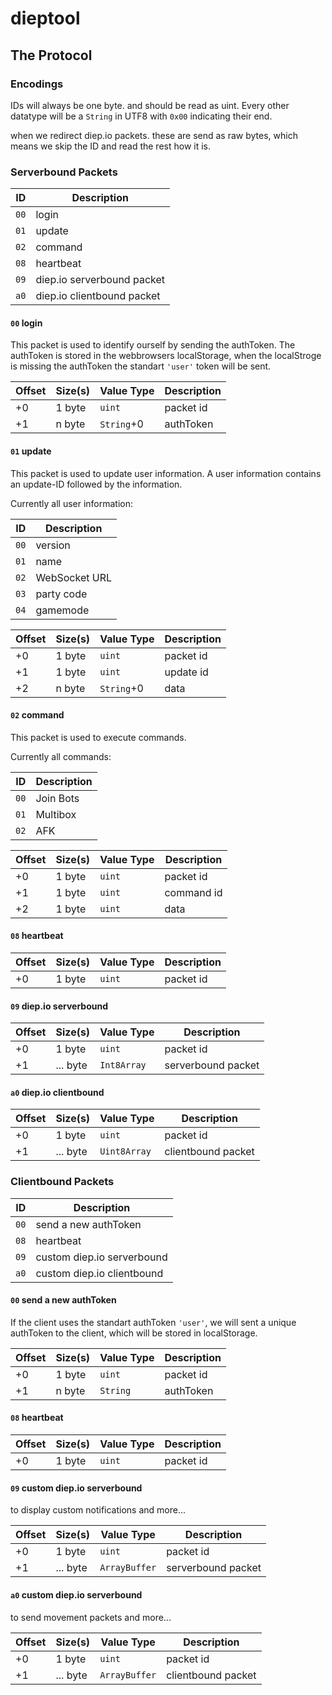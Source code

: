 # dieptool

## The Protocol

### Encodings

IDs will always be one byte. and should be read as uint.
Every other datatype will be a `String` in UTF8 with `0x00` indicating their end.

when we redirect diep.io packets. these are send as raw bytes, which means we skip the ID and read the rest how it is.

### Serverbound Packets

| ID   | Description                |
| ---- | -------------------------- |
| `00` | login                      |
| `01` | update                     |
| `02` | command                    |
| `08` | heartbeat                  |
| `09` | diep.io serverbound packet |
| `a0` | diep.io clientbound packet |

#### `00` login

This packet is used to identify ourself by sending the authToken. The authToken is stored in the webbrowsers localStorage, when the localStroge is missing the authToken the standart `'user'` token will be sent.

| Offset | Size(s) | Value Type | Description |
| ------ | ------- | ---------- | ----------- |
| +0     | 1 byte  | `uint`     | packet id   |
| +1     | n byte  | `String`+0 | authToken   |

#### `01` update

This packet is used to update user information.
A user information contains an update-ID followed by the information.

Currently all user information:

| ID   | Description   |
| ---- | ------------- |
| `00` | version       |
| `01` | name          |
| `02` | WebSocket URL |
| `03` | party code    |
| `04` | gamemode      |

| Offset | Size(s)  | Value Type | Description   |
| ------ | -------- | ---------- | ------------- |
| +0     | 1 byte   | `uint`     | packet id     |
| +1     | 1 byte   | `uint`     | update id     |
| +2     | n byte   | `String`+0 | data          |

#### `02` command

This packet is used to execute commands.

Currently all commands:

| ID   | Description |
| ---- | ----------- |
| `00` | Join Bots   |
| `01` | Multibox    |
| `02` | AFK         |

| Offset | Size(s) | Value Type | Description |
| ------ | ------- | ---------- | ----------- |
| +0     | 1 byte  | `uint`     | packet id   |
| +1     | 1 byte  | `uint`     | command id  |
| +2     | 1 byte  | `uint`     | data        |

#### `08` heartbeat

| Offset | Size(s) | Value Type | Description |
| ------ | ------- | ---------- | ----------- |
| +0     | 1 byte  | `uint`     | packet id   |

#### `09` diep.io serverbound

| Offset | Size(s)  | Value Type  | Description        |
| ------ | -------- | ----------- | ------------------ |
| +0     | 1 byte   | `uint`      | packet id          |
| +1     | ... byte | `Int8Array` | serverbound packet |

#### `a0` diep.io clientbound

| Offset | Size(s)  | Value Type   | Description        |
| ------ | -------- | ------------ | ------------------ |
| +0     | 1 byte   | `uint`       | packet id          |
| +1     | ... byte | `Uint8Array` | clientbound packet |

### Clientbound Packets

| ID   | Description                |
| ---- | -------------------------- |
| `00` | send a new authToken       |
| `08` | heartbeat                  |
| `09` | custom diep.io serverbound |
| `a0` | custom diep.io clientbound |

#### `00` send a new authToken

If the client uses the standart authToken `'user'`, we will sent a unique authToken
to the client, which will be stored in localStorage.

| Offset | Size(s) | Value Type | Description |
| ------ | ------- | ---------- | ----------- |
| +0     | 1 byte  | `uint`     | packet id   |
| +1     | n byte  | `String`   | authToken   |

#### `08` heartbeat

| Offset | Size(s) | Value Type | Description |
| ------ | ------- | ---------- | ----------- |
| +0     | 1 byte  | `uint`     | packet id   |

#### `09` custom diep.io serverbound

to display custom notifications and more...

| Offset | Size(s)  | Value Type    | Description        |
| ------ | -------- | ------------- | ------------------ |
| +0     | 1 byte   | `uint`        | packet id          |
| +1     | ... byte | `ArrayBuffer` | serverbound packet |

#### `a0` custom diep.io serverbound

to send movement packets and more...

| Offset | Size(s)  | Value Type    | Description        |
| ------ | -------- | ------------- | ------------------ |
| +0     | 1 byte   | `uint`        | packet id          |
| +1     | ... byte | `ArrayBuffer` | clientbound packet |

